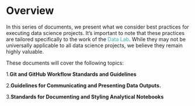 # Overview
In this series of documents, we present what we consider best practices for executing data science projects. It’s important to note that these practices are tailored specifically to the work of the <span style="color:#3EACAD">Data Lab</span>. While they may not be universally applicable to all data science projects, we believe they remain highly valuable. 

These documents will cover the following topics:


1.**Git and GitHub Workflow Standards and Guidelines**

2.**Guidelines for Communicating and Presenting Data Outputs.**

3.**Standards for Documenting and Styling Analytical Notebooks**

